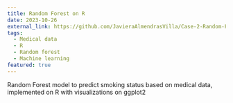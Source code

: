 ```yaml
---
title: Random Forest on R
date: 2023-10-26
external_link: https://github.com/JavieraAlmendrasVilla/Case-2-Random-Forest-Model
tags:
  - Medical data
  - R
  - Random forest
  - Machine learning
featured: true
---
```


Random Forest model to predict smoking status based on medical data, implemented on R with visualizations on ggplot2
<!--more-->
